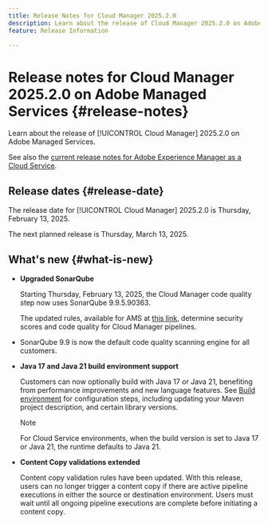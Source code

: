 ```yaml
---
title: Release Notes for Cloud Manager 2025.2.0
description: Learn about the release of Cloud Manager 2025.2.0 on Adobe Managed Services.
feature: Release Information

---
```

# Release notes for Cloud Manager 2025.2.0 on Adobe Managed Services {#release-notes}

<!-- RELEASE WIKI  https://wiki.corp.adobe.com/display/DMSArchitecture/Cloud+Manager+2025.02.0+Release -->

Learn about the release of [!UICONTROL Cloud Manager] 2025.2.0 on Adobe Managed Services.

See also the [current release notes for Adobe Experience Manager as a Cloud Service](https://experienceleague.adobe.com/en/docs/experience-manager-cloud-service/content/release-notes/home).

## Release dates {#release-date}

The release date for [!UICONTROL Cloud Manager] 2025.2.0 is Thursday, February 13, 2025. 

The next planned release is Thursday, March 13, 2025.

## What's new {#what-is-new}

<!-- * The AEM Code Quality step now uses SonarQube 9.9 Server, replacing the older 7.4 version. This upgrade brings additional security, performance, and code quality checks, offering more comprehensive analysis and coverage for your projects. --> <!-- CMGR-45683 -->

* **Upgraded SonarQube**

    Starting Thursday, February 13, 2025, the Cloud Manager code quality step now uses SonarQube 9.9.5.90363.

    The updated rules, available for AMS at [this link](/help/using/code-quality-testing.md#code-quality-testing-step), determine security scores and code quality for Cloud Manager pipelines.

* SonarQube 9.9 is now the default code quality scanning engine for all customers.

* **Java 17 and Java 21 build environment support**

    Customers can now optionally build with Java 17 or Java 21, benefiting from performance improvements and new language features. See [Build environment](/help/getting-started/build-environment.md) for configuration steps, including updating your Maven project description, and certain library versions.

    >[!NOTE]
    >For Cloud Service environments, when the build version is set to Java 17 or Java 21, the runtime defaults to Java 21.

* **Content Copy validations extended**

    Content copy validation rules have been updated. With this release, users can no longer trigger a content copy if there are active pipeline executions in either the source or destination environment. Users must wait until all ongoing pipeline executions are complete before initiating a content copy.

<!-- 
## Early adoption program {#early-adoption}

Be a part of Cloud Manager's early adoption program and have a chance to test upcoming features.

### Bring Your Own Git - now with support for GitLab and Bitbucket {#gitlab-bitbucket}

The **Bring Your Own Git** feature has been expanded to include support for external repositories, such as GitLab and Bitbucket. This new support is in addition to the already existing support for private and enterprise GitHub repositories. When you add these new repos, you can also link them directly to your pipelines. You can host these repositories on public cloud platforms or within your private cloud or infrastructure. This integration also removes the need for constant code synchronization with the Adobe repository and provides the ability to validate pull requests before merging them into a main branch.

Pipelines using external repositories (excluding GitHub-hosted ones) and the **Deployment Trigger** set to **On Git Changes** now start automatically.

See [Add external repositories in Cloud Manager](/help/managing-code/external-repositories.md).

![Add Repository dialog box](/help/release-notes/assets/repositories-add-release-notes.png)

>[!NOTE]
>
>Currently, the out-of-the-box pull request code quality checks are exclusive to GitHub-hosted repositories, but an update to extend this functionality to other Git vendors is in the works.

If you are interested in testing this new feature and sharing your feedback, send an email to [Grp-CloudManager_BYOG@adobe.com](mailto:Grp-CloudManager_BYOG@adobe.com) from your email address associated with your Adobe ID. Be sure to include which Git platform you want to use and whether you are on a private/public or enterprise repository structure. -->


<!-- ## Bug fixes {#bug-fixes}

* A

Known Issues {#known-issues}

* A -->
